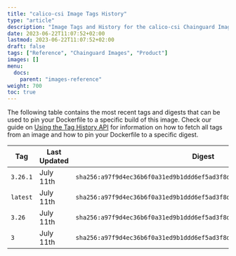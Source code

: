 ```yaml
---
title: "calico-csi Image Tags History"
type: "article"
description: "Image Tags and History for the calico-csi Chainguard Image"
date: 2023-06-22T11:07:52+02:00
lastmod: 2023-06-22T11:07:52+02:00
draft: false
tags: ["Reference", "Chainguard Images", "Product"]
images: []
menu:
  docs:
    parent: "images-reference"
weight: 700
toc: true
---
```


The following table contains the most recent tags and digests that can be used to pin your Dockerfile to a specific build of this image. Check our guide on [Using the Tag History API](/chainguard/chainguard-images/using-the-tag-history-api/) for information on how to fetch all tags from an image and how to pin your Dockerfile to a specific digest.

| Tag      | Last Updated | Digest                                                                    |
|----------|--------------|---------------------------------------------------------------------------|
| `3.26.1` | July 11th    | `sha256:a97f9d4ec36b6f0a31ed9b1ddd6ef5ad3f8df5378dc46cd74e93ef0bdc93dae2` |
| `latest` | July 11th    | `sha256:a97f9d4ec36b6f0a31ed9b1ddd6ef5ad3f8df5378dc46cd74e93ef0bdc93dae2` |
| `3.26`   | July 11th    | `sha256:a97f9d4ec36b6f0a31ed9b1ddd6ef5ad3f8df5378dc46cd74e93ef0bdc93dae2` |
| `3`      | July 11th    | `sha256:a97f9d4ec36b6f0a31ed9b1ddd6ef5ad3f8df5378dc46cd74e93ef0bdc93dae2` |
